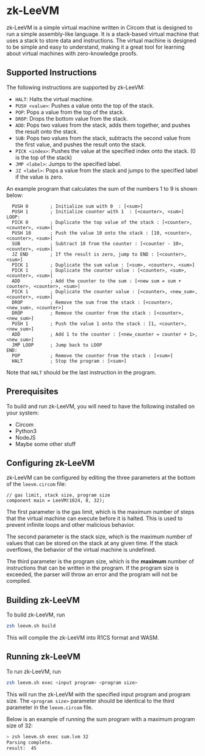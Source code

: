 # zk-LeeVM

zk-LeeVM is a simple virtual machine written in Circom that is designed to run
a simple assembly-like language. It is a stack-based virtual machine that uses
a stack to store data and instructions. The virtual machine is designed to be
simple and easy to understand, making it a great tool for learning about
virtual machines with zero-knowledge proofs.

## Supported Instructions

The following instructions are supported by zk-LeeVM:

- `HALT`: Halts the virtual machine.
- `PUSH <value>`: Pushes a value onto the top of the stack.
- `POP`: Pops a value from the top of the stack.
- `DROP`: Drops the bottom value from the stack.
- `ADD`: Pops two values from the stack, adds them together, and pushes the result onto the stack.
- `SUB`: Pops two values from the stack, subtracts the second value from the first value, and pushes the result onto the stack.
- `PICK <index>`: Pushes the value at the specified index onto the stack. (0 is the top of the stack)
- `JMP <label>`: Jumps to the specified label.
- `JZ <label>`: Pops a value from the stack and jumps to the specified label if the value is zero.

An example program that calculates the sum of the numbers 1 to 9 is shown below:

```
  PUSH 0        ; Initialize sum with 0  : [<sum>]
  PUSH 1        ; Initialize counter with 1  : [<counter>, <sum>]
LOOP:
  PICK 0        ; Duplicate the top value of the stack : [<counter>, <counter>, <sum>]
  PUSH 10       ; Push the value 10 onto the stack : [10, <counter>, <counter>, <sum>]
  SUB           ; Subtract 10 from the counter : [<counter - 10>, <counter>, <sum>]
  JZ END        ; If the result is zero, jump to END : [<counter>, <sum>]
  PICK 1        ; Duplicate the sum value : [<sum>, <counter>, <sum>]
  PICK 1        ; Duplicate the counter value : [<counter>, <sum>, <counter>, <sum>]
  ADD           ; Add the counter to the sum : [<new sum = sum + counter>, <counter>, <sum>]
  PICK 1        ; Duplicate the counter value : [<counter>, <new_sum>, <counter>, <sum>]
  DROP          ; Remove the sum from the stack : [<counter>, <new_sum>, <counter>]
  DROP          ; Remove the counter from the stack : [<counter>, <new_sum>]
  PUSH 1        ; Push the value 1 onto the stack : [1, <counter>, <new_sum>]
  ADD           ; Add 1 to the counter : [<new_counter = counter + 1>, <new_sum>]
  JMP LOOP      ; Jump back to LOOP
END:
  POP           ; Remove the counter from the stack : [<sum>]
  HALT          ; Stop the program : [<sum>]
```

Note that `HALT` should be the last instruction in the program.

## Prerequisites

To build and run zk-LeeVM, you will need to have the following installed on your
system:

- Circom
- Python3
- NodeJS
- Maybe some other stuff

## Configuring zk-LeeVM

zk-LeeVM can be configured by editing the three parameters at the bottom
of the `leevm.circom` file:

```circom
// gas limit, stack size, program size
component main = LeeVM(1024, 8, 32);
```

The first parameter is the gas limit, which is the maximum number of steps that
the virtual machine can execute before it is halted. This is used to prevent
infinite loops and other malicious behavior.

The second parameter is the stack size, which is the maximum number of values
that can be stored on the stack at any given time. If the stack overflows, the
behavior of the virtual machine is undefined.

The third parameter is the program size, which is the **maximum** number of
instructions that can be written in the program. If the program size is exceeded,
the parser will throw an error and the program will not be compiled.

## Building zk-LeeVM

To build zk-LeeVM, run

```zsh
zsh leevm.sh build
```

This will compile the zk-LeeVM into R1CS format and WASM.

## Running zk-LeeVM

To run zk-LeeVM, run

```zsh
zsh leevm.sh exec <input program> <program size>
```

This will run the zk-LeeVM with the specified input program and program size.
The `<program size>` parameter should be identical to the third parameter in the
`leevm.circom` file.

Below is an example of running the sum program with a maximum program size of 32:

```zsh
> zsh leevm.sh exec sum.lvm 32
Parsing complete.
result:  45
```


